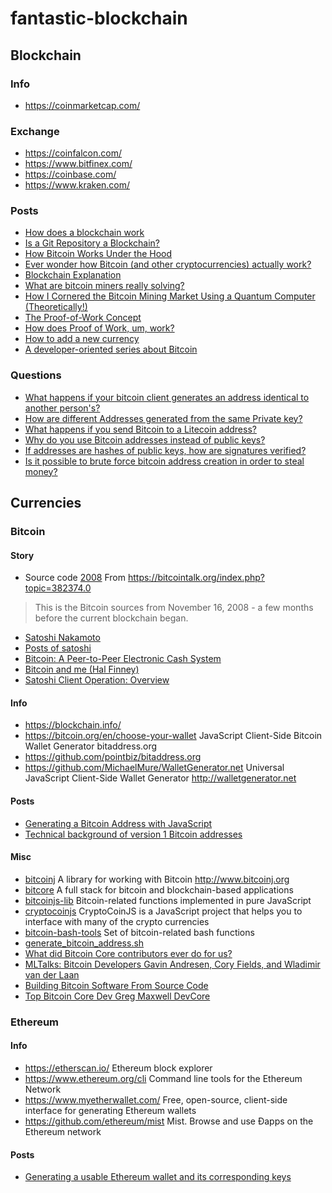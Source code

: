 # fantastic-blockchain

## Blockchain

### Info

- https://coinmarketcap.com/

### Exchange

- https://coinfalcon.com/
- https://www.bitfinex.com/
- https://coinbase.com/
- https://www.kraken.com/

### Posts

- [How does a blockchain work](https://www.youtube.com/watch?v=SSo_EIwHSd4)
- [Is a Git Repository a Blockchain?](https://medium.com/@shemnon/is-a-git-repository-a-blockchain-35cb1cd2c491)
- [How Bitcoin Works Under the Hood](https://www.youtube.com/watch?v=Lx9zgZCMqXE&t=9s)
- [Ever wonder how Bitcoin (and other cryptocurrencies) actually work?](https://www.youtube.com/watch?v=bBC-nXj3Ng4)
- [Blockchain Explanation](https://www.youtube.com/watch?v=J-ab9was1p0)
- [What are bitcoin miners really solving?](https://bitcoin.stackexchange.com/questions/8031/what-are-bitcoin-miners-really-solving)
- [How I Cornered the Bitcoin Mining Market Using a Quantum Computer (Theoretically!)](https://hackernoon.com/how-i-cornered-the-bitcoin-mining-market-using-a-quantum-computer-9e5dceba9f92)
- [The Proof-of-Work Concept ](http://nakamotoinstitute.org/mempool/the-proof-of-work-concept/)
- [How does Proof of Work, um, work?](https://decentralize.today/how-does-proof-of-work-um-work-f44642b24215)
- [How to add a new currency](https://github.com/MichaelMure/WalletGenerator.net/wiki/How-to-add-a-new-currency)
- [A developer-oriented series about Bitcoin](http://davidederosa.com/basic-blockchain-programming/)

### Questions

- [What happens if your bitcoin client generates an address identical to another person's?](https://bitcoin.stackexchange.com/questions/7724/what-happens-if-your-bitcoin-client-generates-an-address-identical-to-another-pe)
- [How are different Addresses generated from the same Private key?](https://bitcoin.stackexchange.com/questions/48322/how-are-different-addresses-generated-from-the-same-private-key)
- [What happens if you send Bitcoin to a Litecoin address?](https://bitcoin.stackexchange.com/questions/16933/what-happens-if-you-send-bitcoin-to-a-litecoin-address)
- [Why do you use Bitcoin addresses instead of public keys?](https://bitcoin.stackexchange.com/questions/49158/why-do-you-use-bitcoin-addresses-instead-of-public-keys)
- [If addresses are hashes of public keys, how are signatures verified?](https://bitcoin.stackexchange.com/questions/8500/if-addresses-are-hashes-of-public-keys-how-are-signatures-verified?rq=1)
- [Is it possible to brute force bitcoin address creation in order to steal money?](https://bitcoin.stackexchange.com/questions/22/is-it-possible-to-brute-force-bitcoin-address-creation-in-order-to-steal-money)

## Currencies

### Bitcoin

#### Story

- Source code [2008](https://github.com/onmyway133/fantastic-bitcoin/tree/master/2008)
From https://bitcointalk.org/index.php?topic=382374.0
> This is the Bitcoin sources from November 16, 2008 - a few months before the current blockchain began. 
- [Satoshi Nakamoto](https://en.wikipedia.org/wiki/Satoshi_Nakamoto)
- [Posts of satoshi](https://bitcointalk.org/index.php?action=profile;u=3;sa=showPosts)
- [Bitcoin: A Peer-to-Peer Electronic Cash System](http://bitcoin.org/bitcoin.pdf)
- [Bitcoin and me (Hal Finney)](https://bitcointalk.org/index.php?topic=155054.0)
- [Satoshi Client Operation: Overview](https://bitcointalk.org/index.php?topic=41718.0)

#### Info

- https://blockchain.info/
- https://bitcoin.org/en/choose-your-wallet JavaScript Client-Side Bitcoin Wallet Generator bitaddress.org
- https://github.com/pointbiz/bitaddress.org 
- https://github.com/MichaelMure/WalletGenerator.net Universal JavaScript Client-Side Wallet Generator http://walletgenerator.net


#### Posts

- [Generating a Bitcoin Address with JavaScript](http://procbits.com/2013/08/27/generating-a-bitcoin-address-with-javascript)
- [Technical background of version 1 Bitcoin addresses](https://en.bitcoin.it/wiki/Technical_background_of_version_1_Bitcoin_addresses)

#### Misc

- [bitcoinj](https://github.com/bitcoinj/bitcoinj) A library for working with Bitcoin http://www.bitcoinj.org
- [bitcore](https://github.com/bitpay/bitcore) A full stack for bitcoin and blockchain-based applications 
- [bitcoinjs-lib](https://github.com/bitcoinjs/bitcoinjs-lib) Bitcoin-related functions implemented in pure JavaScript
- [cryptocoinjs](https://github.com/cryptocoinjs/) CryptoCoinJS is a JavaScript project that helps you to interface with many of the crypto currencies
- [bitcoin-bash-tools](https://github.com/grondilu/bitcoin-bash-tools) Set of bitcoin-related bash functions
- [generate_bitcoin_address.sh](https://gist.github.com/colindean/5239812)
- [What did Bitcoin Core contributors ever do for us?](https://medium.com/@jfnewbery/what-did-bitcoin-core-contributors-ever-do-for-us-39fc2fedb5ef)
- [MLTalks: Bitcoin Developers Gavin Andresen, Cory Fields, and Wladimir van der Laan](https://www.youtube.com/watch?v=MGiv-OuIA5I)
- [Building Bitcoin Software From Source Code](https://www.youtube.com/watch?v=X6jtpe2_kUc)
- [Top Bitcoin Core Dev Greg Maxwell DevCore](https://www.youtube.com/watch?v=RguZ0_nmSPw)

### Ethereum

#### Info

- https://etherscan.io/ Ethereum block explorer
- https://www.ethereum.org/cli Command line tools for the Ethereum Network
- https://www.myetherwallet.com/ Free, open-source, client-side interface for generating Ethereum wallets
- https://github.com/ethereum/mist Mist. Browse and use Ðapps on the Ethereum network

#### Posts

- [Generating a usable Ethereum wallet and its corresponding keys](https://kobl.one/blog/create-full-ethereum-keypair-and-address)
